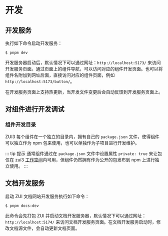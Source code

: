 # 开发

## 开发服务

执行如下命令启动开发服务：

```shell
$ pnpm dev
```

开发服务器启动后，默认情况下可以通过网址：`http://localhost:5173/` 来访问开发服务页面。通过页面上的组件导航，可以访问对应的组件开发页面。也可以将组件名附加到网址后面，直接访问对应的组件页面，例如 `http://localhost:5173/button/`。

在开发服务页面上支持热更新，当开发文件变更后会自动反馈到开发服务页面上。

## 对组件进行开发调试

### 组件开发目录

ZUI3 每个组件在一个独立的目录内，拥有自己的 `package.json` 文件，使得组件可以独立作为 npm 包来使用，也可以单独作为子项目进行开发维护。

::: tip 提示
通常组件通过在 `package.json` 文件中设置属性 `private: true` 来让包仅在 zui3 [工作空间](https://pnpm.io/zh/workspaces)内可用，但组件仍然拥有作为公开的包发布到 npm 上进行独立使用。
:::

## 文档开发服务

启动 ZUI 文档网站开发服务执行如下命令：

```shell
$ pnpm docs:dev
```

此命令会先打包 ZUI 并启动文档开发服务器，默认情况下可以通过网址：`http://localhost:5174/` 来访问文档开发服务页面。在文档开发服务启动时，修改文档源文件，会自动更新文档页面。
